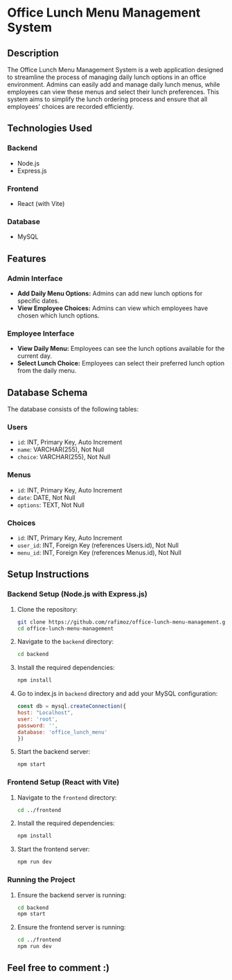 # Office Lunch Menu Management System

## Description

The Office Lunch Menu Management System is a web application designed to streamline the process of managing daily lunch options in an office environment. Admins can easily add and manage daily lunch menus, while employees can view these menus and select their lunch preferences. This system aims to simplify the lunch ordering process and ensure that all employees' choices are recorded efficiently.

## Technologies Used

### Backend
- Node.js
- Express.js

### Frontend
- React (with Vite)

### Database
- MySQL

## Features

### Admin Interface
- **Add Daily Menu Options:** Admins can add new lunch options for specific dates.
- **View Employee Choices:** Admins can view which employees have chosen which lunch options.

### Employee Interface
- **View Daily Menu:** Employees can see the lunch options available for the current day.
- **Select Lunch Choice:** Employees can select their preferred lunch option from the daily menu.

## Database Schema

The database consists of the following tables:

### Users
- `id`: INT, Primary Key, Auto Increment
- `name`: VARCHAR(255), Not Null
- `choice`: VARCHAR(255), Not Null

### Menus
- `id`: INT, Primary Key, Auto Increment
- `date`: DATE, Not Null
- `options`: TEXT, Not Null

### Choices
- `id`: INT, Primary Key, Auto Increment
- `user_id`: INT, Foreign Key (references Users.id), Not Null
- `menu_id`: INT, Foreign Key (references Menus.id), Not Null

## Setup Instructions

### Backend Setup (Node.js with Express.js)

1. Clone the repository:
   ```bash
   git clone https://github.com/rafimoz/office-lunch-menu-management.git
   cd office-lunch-menu-management
   ```

2. Navigate to the `backend` directory:
   ```bash
   cd backend
   ```

3. Install the required dependencies:
   ```bash
   npm install
   ```

4. Go to index.js in `backend` directory and add your MySQL configuration:
   ```js
   const db = mysql.createConnection({
   host: "Localhost",
   user: 'root',
   password: '',
   database: 'office_lunch_menu'
   })
   ```

6. Start the backend server:
   ```bash
   npm start
   ```

### Frontend Setup (React with Vite)

1. Navigate to the `frontend` directory:
   ```bash
   cd ../frontend
   ```

2. Install the required dependencies:
   ```bash
   npm install
   ```
   
4. Start the frontend server:
   ```bash
   npm run dev
   ```

### Running the Project

1. Ensure the backend server is running:
   ```bash
   cd backend
   npm start
   ```

2. Ensure the frontend server is running:
   ```bash
   cd ../frontend
   npm run dev
   ```



## Feel free to comment :)
